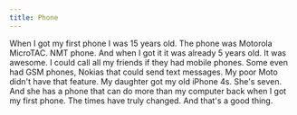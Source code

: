 ```yaml
---
title: Phone
---
```

When I got my first phone I was 15 years old. The phone was Motorola MicroTAC. NMT phone. And when I got it it was already 5 years old. It was awesome. I could call all my friends if they had mobile phones. Some even had GSM phones, Nokias that could send text messages. My poor Moto didn't have that feature. My daughter got my old iPhone 4s. She's seven. And she has a phone that can do more than my computer back when I got my first phone. The times have truly changed. And that's a good thing.